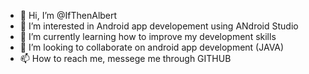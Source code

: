 - 👋 Hi, I’m @IfThenAlbert
- 👀 I’m interested in Android app developement using ANdroid Studio
- 🌱 I’m currently learning how to improve my development skills
- 💞️ I’m looking to collaborate on android app development (JAVA)
- 📫 How to reach me, messege me through GITHUB

<!---
IfThenAlbert/IfThenAlbert is a ✨ special ✨ repository because its `README.md` (this file) appears on your GitHub profile.
You can click the Preview link to take a look at your changes.
--->
